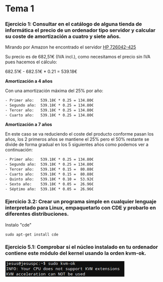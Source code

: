 # Tema 1

### Ejercicio 1: Consultar en el catálogo de alguna tienda de informática el precio de un ordenador tipo servidor y calcular su coste de amortización a cuatro y siete años.

Mirando por Amazon he encontrado el servidor [HP 726042-425](http://www.amazon.es/dp/B00E88ZHLC/ref=asc_df_B00E88ZHLC29121151/?tag=googshopes-21&creative=24526&creativeASIN=B00E88ZHLC&linkCode=df0)

Su precio es de 682,51€ (IVA incl.), como necesitamos el precio sin IVA pues hacemos el cálculo:

682.51€ - 682.51€ * 0.21 = 539.18€

**Amortización a 4 años**

Con una amortización máxima del 25% por año: 

    - Primer año: 	539.18€ * 0.25 = 134.80€
    - Segundo año:	539.18€ * 0.25 = 134.80€
    - Tercer año:	539.18€ * 0.25 = 134.80€
    - Cuarto año:	539.18€ * 0.25 = 134.80€

**Amortización a 7 años**

En este caso se va reduciendo el coste del producto conforme pasan los años, los 2 primeros años se mantiene el 25% pero el 50% restante se divide de forma gradual en los 5 siguientes años como podemos ver a continuación:

    - Primer año: 	539.18€ * 0.25 = 134.80€
    - Segundo año:	539.18€ * 0.25 = 134.80€
    - Tercer año:	539.18€ * 0.15 =  80.88€
    - Cuarto año:	539.18€ * 0.15 =  80.88€
    - Quinto año:	539.18€ * 0.10 =  53.92€
    - Sexto año:	539.18€ * 0.05 =  26.96€
    - Séptimo año:  539.18€ * 0.05 =  26.96€

### Ejercicio 3.2: Crear un programa simple en cualquier lenguaje interpretado para Linux, empaquetarlo con CDE y probarlo en diferentes distribuciones.

Instalo "cde"

    sudo apt-get install cde


### Ejercicio 5.1: Comprobar si el núcleo instalado en tu ordenador contiene este módulo del kernel usando la orden kvm-ok.

![Captura módulo kvm](img/tema1-5.1.png)

